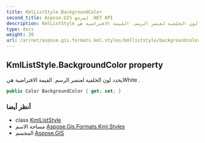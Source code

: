 ```yaml
---
title: KmlListStyle.BackgroundColor
second_title: Aspose.GIS لمرجع .NET API
description: KmlListStyle ملكية. يحدد لون الخلفية لعنصر الرسم. القيمة الافتراضية هيWhite .
type: docs
weight: 20
url: /ar/net/aspose.gis.formats.kml.styles/kmlliststyle/backgroundcolor/
---
```

## KmlListStyle.BackgroundColor property

يحدد لون الخلفية لعنصر الرسم. القيمة الافتراضية هيWhite .

```csharp
public Color BackgroundColor { get; set; }
```

### أنظر أيضا

* class [KmlListStyle](../)
* مساحة الاسم [Aspose.Gis.Formats.Kml.Styles](../../kmlliststyle/)
* المجسم [Aspose.GIS](../../../)


